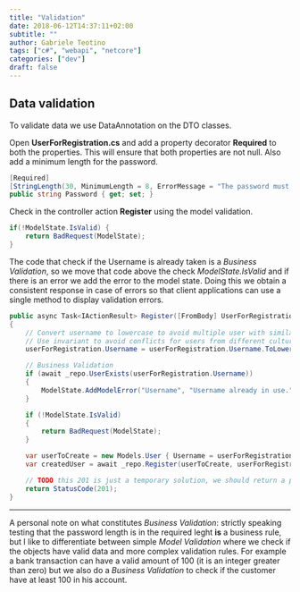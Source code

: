 ```yaml
---
title: "Validation"
date: 2018-06-12T14:37:11+02:00
subtitle: ""
author: Gabriele Teotino
tags: ["c#", "webapi", "netcore"]
categories: ["dev"]
draft: false
---
```


<!--more-->

## Data validation

To validate data we use DataAnnotation on the DTO classes.

Open **UserForRegistration.cs** and add a property decorator **Required** to both the properties. This will ensure that both properties are not null. Also add a minimum length for the password.

```c#
[Required]
[StringLength(30, MinimumLength = 8, ErrorMessage = "The password must be between 8 and 30 characters.")]
public string Password { get; set; }
```

Check in the controller action **Register** using the model validation.

```c#
if(!ModelState.IsValid) {
    return BadRequest(ModelState);
}
```

The code that check if the Username is already taken is a *Business Validation*, so we move that code above the check *ModelState.IsValid* and if there is an error we add the error to the model state. Doing this we obtain a consistent response in case of errors so that client applications can use a single method to display validation errors.

```c#
public async Task<IActionResult> Register([FromBody] UserForRegistration userForRegistration)
{
    // Convert username to lowercase to avoid multiple user with similar names like "John" and "john"
    // Use invariant to avoid conflicts for users from different cultures
    userForRegistration.Username = userForRegistration.Username.ToLowerInvariant();

    // Business Validation
    if (await _repo.UserExists(userForRegistration.Username))
    {
        ModelState.AddModelError("Username", "Username already in use.");
    }

    if (!ModelState.IsValid)
    {
        return BadRequest(ModelState);
    }

    var userToCreate = new Models.User { Username = userForRegistration.Username };
    var createdUser = await _repo.Register(userToCreate, userForRegistration.Password);

    // TODO this 201 is just a temporary solution, we should return a path to the new entity
    return StatusCode(201);
}
```

***

A personal note on what constitutes *Business Validation*: strictly speaking testing that the password length is in the required leght **is** a business rule, but I like to differentiate between simple *Model Validation* where we check if the objects have valid data and more complex validation rules. For example a bank transaction can have a valid amount of 100 (it is an integer greater than zero) but we also do a *Business Validation* to check if the customer have at least 100 in his account.
